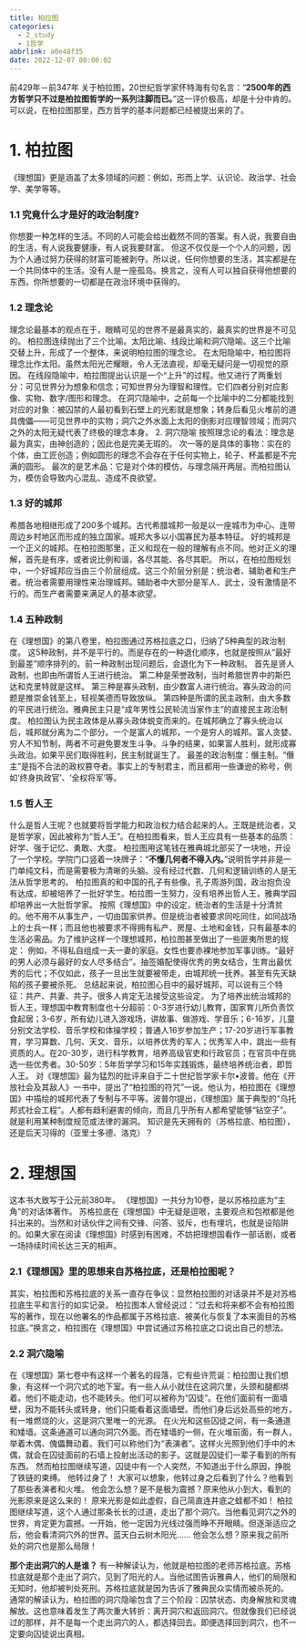 ```yaml
---
title: 柏拉图
categories:
  - 2_study
  - 1哲学
abbrlink: a0e48f35
date: 2022-12-07 00:00:02
---
```


前429年－前347年
关于柏拉图，20世纪哲学家怀特海有句名言：“**2500年的西方哲学只不过是柏拉图哲学的一系列注脚而已。**”这一评价极高，却是十分中肯的。可以说，在柏拉图那里，西方哲学的基本问题都已经被提出来的了。

<!-- more -->

# 1. 柏拉图
《理想国》更是涵盖了太多领域的问题：例如，形而上学、认识论、政治学、社会学、美学等等。
### 1.1 究竟什么才是好的政治制度?
你想要一种怎样的生活。不同的人可能会给出截然不同的答案。有人说，我要自由的生活，有人说我要健康，有人说我要财富。
但这不仅仅是一个个人的问题，因为个人通过努力获得的财富可能被剥夺。所以说，任何你想要的生活，其实都是在一个共同体中的生活。没有人是一座孤岛。换言之，没有人可以独自获得他想要的东西。你所想要的一切都是在政治环境中获得的。
### 1.2 理念论
理念论最基本的观点在于，眼睛可见的世界不是最真实的，最真实的世界是不可见的。
柏拉图连续抛出了三个比喻。太阳比喻、线段比喻和洞穴隐喻。这三个比喻交替上升，形成了一个整体，来说明柏拉图的理念论。
在太阳隐喻中，柏拉图将理念比作太阳。虽然太阳光芒耀眼，令人无法直视，却毫无疑问是一切视觉的原因。
在线段隐喻中，柏拉图提出认识是一个“上升”的过程。他又进行了两重划分：可见世界分为想象和信念；可知世界分为理智和理性。它们四者分别对应影像、实物、数字/图形和理念。
在洞穴隐喻中，之前每一个比喻中的二分都能找到对应的对象：被囚禁的人最初看到石壁上的光影就是想象；转身后看见火堆前的道具傀儡——可见世界中的实物；洞穴之外水面上太阳的倒影对应理智领域；而洞穴之外的太阳无疑代表了终极的理念本身。 2. 洞穴隐喻
按照理念论的看法：理念是最为真实，由神创造的；因此也是完美无瑕的。
次一等的是具体的事物：实在的个体，由工匠创造；例如圆形的理念不会存在于任何实物上，轮子、杯盖都是不完满的圆形。
最次的是艺术品：它是对个体的模仿，与理念隔开两层。而柏拉图认为，模仿会导致内心混乱、造成不良欲望。
### 1.3 好的城邦
希腊各地相继形成了200多个城邦。古代希腊城邦一般是以一座城市为中心、连带周边乡村地区而形成的独立国家。城邦大多以小国寡民为基本特征。
好的城邦是一个正义的城邦。在柏拉图那里，正义和现在一般的理解有点不同。他对正义的理解，首先是有序，或者说比例和谐，各尽其能、各尽其职。
所以，在柏拉图规划中，一个好城邦应当由三个阶层组成。这三个阶层分别是：统治者、辅助者和生产者。统治者需要用理性来治理城邦。辅助者中大部分是军人、武士，没有激情是不行的。而生产者需要来满足人的基本欲望。
### 1.4 五种政制
在《理想国》的第八卷里，柏拉图通过苏格拉底之口，归纳了5种典型的政治制度。
这5种政制，并不是平行的。而是存在的一种退化顺序，也就是按照从“最好到最差”顺序排列的。前一种政制出现问题后，会退化为下一种政制。
首先是贤人政制，也即由所谓哲人王进行统治。
第二种是荣誉政制，当时希腊世界中的斯巴达和克里特就是这样。
第三种是寡头政制，由少数富人进行统治。寡头政治的问题是推崇金钱至上，轻视美德而导致放纵。
第四种是所谓的民主政制，由大多数的平民进行统治。雅典民主只是“成年男性公民轮流当家作主”的直接民主政治制度。
柏拉图认为民主政体是从寡头政体蜕变而来的。在城邦确立了寡头统治以后，城邦就分离为二个部分。一个是富人的城邦，一个是穷人的城邦。富人贪婪、穷人不知节制，两者不可避免要发生斗争。斗争的结果，如果富人胜利，就形成寡头政治。如果平民们取得胜利，民主制就诞生了。
最差的政治制度：僭主制。“僭主”是指不合法的政权篡夺者。事实上的专制君主，而且都用一些谦逊的称号，例如‘终身执政官’、‘全权将军’等。
### 1.5 哲人王
什么是哲人王呢？也就要将哲学能力和政治权力结合起来的人。王既是统治者，又是哲学家，因此被称为“哲人王”。在柏拉图看来，哲人王应具有一些基本的品质：好学、强于记忆、勇敢、大度。
柏拉图用这笔钱在雅典城北部买了一块地，开设了一个学校。学院门口竖着一块牌子：“**不懂几何者不得入内。**”说明哲学并非是一门单纯文科，而是需要极为清晰的头脑。没有经过代数、几何和逻辑训练的人是无法从哲学思考的。
柏拉图真的和中国的孔子有些像。孔子周游列国，政治抱负没有达成，却被培养了一批好学生。柏拉图一生努力，没有培养出哲人王，雅典学园却培养出一大批哲学家。
按照《理想国》中的设定，统治者的生活是十分清贫的。他不用不从事生产，一切由国家供养。但是统治者被要求同吃同住，如同战场上的士兵一样；而且他也被要求不得拥有私产、房屋、土地和金钱，只有最基本的生活必需品。为了维护这样一个理想城邦，柏拉图甚至做出了一些匪夷所思的规定：
例如，不得私自组成一夫一妻的家庭。女性也要赤裸地参加军事训练。“最好的男人必须与最好的女人尽多结合”。抽签婚配使得优秀的男女结合，生育出最优秀的后代；不仅如此，孩子一旦出生就要被带走，由城邦统一抚养。甚至有先天缺陷的孩子要被杀死。
总结起来说，柏拉图心目中的最好城邦，可以说有三个特征：共产、共妻、共子。很多人肯定无法接受这些设定。
为了培养出统治城邦的哲人王，理想国中教育制度也十分超前：0-3岁进行幼儿教育，国家育儿所负责饮食起居；3-6岁，所有幼儿进入游戏场，讲故事、做游戏、学音乐；6-16岁，儿童分别文法学校、音乐学校和体操学校；普通人16岁参加生产；17-20岁进行军事教育，学习算数、几何、天文、音乐，以培养优秀的军人；优秀军人中，跳出一些有资质的人。在20-30岁，进行科学教育，培养高级官吏和行政官员；在官员中在挑选一些优秀者。30-50岁：5年哲学学习和15年实践锻炼，最终培养统治者，即哲人王。
对《理想国》最为猛烈的批评来自于二十世纪哲学家卡尔•波普。他在《开放社会及其敌人》一书中，提出了“柏拉图的符咒”一说。他认为，柏拉图在《理想国》中描绘的城邦代表了专制与不平等。波普尔提出，《理想国》属于典型的“乌托邦式社会工程”。人都有趋利避害的倾向，而且几乎所有人都希望能够“钻空子”。就是利用某种制度规范或法律的漏洞。
知识是先天拥有的（苏格拉底、柏拉图），还是后天习得的（亚里士多德、洛克）？



# 2. 理想国

这本书大致写于公元前380年。
《理想国》一共分为10卷，是以苏格拉底为“主角”的对话体著作。
苏格拉底在《理想国》中无疑是逗哏，主要观点和包袱都是他抖出来的。当然和对话伙伴之间有交锋、问答、驳斥，也有埋坑，也就是设陷阱的。如果大家在阅读《理想国》时感到有困难，不妨把理想国看作一部话剧，或者一场持续时间长达三天的相声。
### 2.1《理想国》里的思想来自苏格拉底，还是柏拉图呢？
其实，柏拉图和苏格拉底的关系一直存在争议：显然柏拉图的对话录并不是对苏格拉底生平和言行的如实记录。
柏拉图本人曾经说过：“过去和将来都不会有柏拉图写的著作，现在以他署名的作品都属于苏格拉底、被美化与恢复了本来面目的苏格拉底。”换言之，柏拉图在《理想国》中尝试通过苏格拉底之口说出自己的想法。

### 2.2 洞穴隐喻
在《理想国》第七卷中有这样一个著名的段落，它有些许荒诞：柏拉图让我们想象，有这样一个洞穴式的地下室。有一些人从小就住在这洞穴里，头颈和腿都绑着。他们不能走动，也不能转头。他们可以被称为“囚徒”。在他们面前有一面墙壁，因为不能转头或转身，他们只能看着这面墙壁。而他们身后远处高些的地方，有一堆燃烧的火，这是洞穴里唯一的光源。
在火光和这些囚徒之间，有一条通道和矮墙。这条通道可以通向洞穴外面。而在矮墙的一侧，在火堆前面，有一群人，举着木偶、傀儡舞动着。我们可以称他们为“表演者”。这样火光照到他们手中的木偶，就会在囚徒面前的石墙上投射出活动的影子。这就是囚徒们一辈子看到的所有东西。
然而柏拉图继续写道，囚徒中有一个人突然，不知道出于什么原因，挣脱了铁链的束缚。
他转过身了！
大家可以想象，他转过身之后看到了什么？他看到了那些表演者和火堆。
他会怎么想？是不是极为震撼？原来他从小到大，看到的光影原来是这么来的！
原来光影是如此虚假，自己简直连井底之蛙都不如！
柏拉图继续写道，这个人通过那条长长的过道，走出了那个洞穴。当他看见洞穴之外的世界，肯定更为震撼。一开始，他一定因为光线过强而睁不开眼睛。但逐渐适应之后，他会看清洞穴外的世界。蓝天白云树木阳光……
他会怎么想？原来我之前所处的洞穴也是那么局限！

**那个走出洞穴的人是谁？**
有一种解读认为，他就是柏拉图的老师苏格拉底。苏格拉底就是那个走出了洞穴，见到了阳光的人。当他试图告诉雅典人，他们的局限和无知时，他却被判处死刑。苏格拉底就是因为告诉了雅典民众实情而被杀死的。
通常的解读认为，柏拉图的洞穴隐喻包含了三个阶段：囚禁状态、肉身解放和灵魂解放。这也意味着发生了两次重大转折：离开洞穴和返回洞穴。但就像我们已经说过的那样，并不是每一个走出洞穴的人，都选择回去。即便选择回到洞穴，也不一定要向囚徒说出真相。